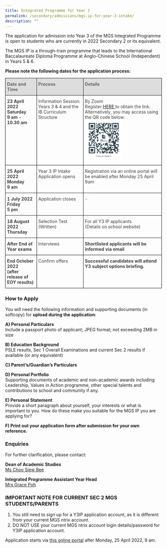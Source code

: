 ```yaml
---
title: Integrated Programme for Year 3
permalink: /secondary/admissions/mgs-ip-for-year-3-intake/
description: ""
---
```


The application for admission into Year 3 of the MGS Integrated Programme is open to students who are currently in 2022 Secondary 2 or its equivalent.

The MGS IP is a through-train programme that leads to the International Baccalaureate Diploma Programme at Anglo-Chinese School (Independent) in Years 5 & 6.

**Please note the following dates for the application process:**

<style type="text/css">
.tg {
    border-collapse: collapse;
    border-spacing: 0;
}
.tg td {
    border-color: black;
    border-style: solid;
    border-width: 1px;
    overflow: hidden;
    padding: 10px 5px;
    word-break: normal;
}
.tg th {
    border-color: black;
    border-style: solid;
    border-width: 1px;
    font-weight: normal;
    overflow: hidden;
    padding: 10px 5px;
    word-break: normal;
}
.tg .tg-retb {
	  background-color: #DDD;
    color: #666;
    font-weight: bold;
    text-align: left;
    vertical-align: top
}
.tg .tg-bzr3 {
    color: #3D3D3D;
    font-weight: bold;
    text-align: left;
    vertical-align: top
}
.tg .tg-lc1c {
    color: #3D3D3D;
    text-align: left;
    vertical-align: top
}
</style>
<table class="tg">
  <thead>
    <tr>
			<th class="tg-retb">Date and Time</th>
      <th class="tg-retb">Process</th>
      <th class="tg-retb">Details</th>
    </tr>
  </thead>
  <tbody>
    <tr>
      <td class="tg-bzr3">23 April 2022<br>
        Saturday<br>
        9 am - 10.30 am</td>
      <td class="tg-lc1c">Information Session: Years 3 &amp; 4 and the IB Curriculum Structure</td>
      <td class="tg-lc1c">By Zoom<br>
        Register <a href="https://go.gov.sg/mgyear3ip">HERE</a><a href="https://go.gov.sg/mgyear3ip"> </a>to obtain the link.<br>
        Alternatively, you may access using the QR code below: <br>
        <img src="/images/Secondary/Admissions/dsa-yr3ip-2022-qrcode.png" alt="Secondary/Admissions/dsa-yr3ip-2022-qrcode.png" style="width:50%" ></td>
    </tr>
    <tr>
      <td class="tg-bzr3">25 April 2022<br>
        Monday<br>
        9 am</td>
      <td class="tg-lc1c">Year 3 IP Intake Application opens</td>
      <td class="tg-lc1c">Registration via an online portal will be enabled after Monday 25 April 9am<br></td>
    </tr>
    <tr>
      <td class="tg-bzr3">1 July 2022<br>
        Friday<br>
        5 pm</td>
      <td class="tg-lc1c">Application closes</td>
      <td class="tg-lc1c"> -</td>
    </tr>
    <tr>
      <td class="tg-bzr3">18 August 2022<br>
        Thursday<br></td>
      <td class="tg-lc1c">Selection Test (Written)</td>
      <td class="tg-lc1c">For all Y3 IP applicants<br>
        (Details on school website)<br></td>
    </tr>
    <tr>
      <td class="tg-bzr3">After End of Year exams</td>
      <td class="tg-lc1c">Interviews</td>
      <td class="tg-bzr3">Shortlisted applicants will be informed via email<br></td>
    </tr>
    <tr>
      <td class="tg-bzr3">End October 2022<br>
        (after release of EOY results)</td>
      <td class="tg-lc1c">Confirm offers<br></td>
      <td class="tg-bzr3">Successful candidates will attend Y3 subject options briefing.</td>
    </tr>
  </tbody>
</table>


### How to Apply


You will need the following information and supporting documents (in softcopy) for **upload during the application**:

  

**A) Personal Particulars** <br>
Include a passport photo of applicant; JPEG format; not exceeding 2MB in size

  

**B) Education Background** <br>
PSLE results, Sec 1 Overall Examinations and current Sec 2 results if available (or any equivalent)

  

**C) Parent’s/Guardian’s Particulars**

  

**D) Personal Portfolio** <br>
Supporting documents of academic and non-academic awards including Leadership, Values in Action programme, other special talents and contributions to school and community if any.

  

**E) Personal Statement** <br>
Provide a short paragraph about yourself, your interests or what is important to you. How do these make you suitable for the MGS IP you are applying for?

 
**F) Print out your application form after submission for your own reference.**

### Enquiries

For further clarification, please contact:  
  
**Dean of Academic Studies**  
[Ms Choo Siew Bee](mailto:choo_siew_bee@schools.gov.sg)  
  
**Integrated Programme Assistant Year Head**  
[Mrs Grace Poh](mailto:grace_poh@schools.gov.sg)

### IMPORTANT NOTE FOR CURRENT SEC 2 MGS STUDENTS/PARENTS


1.  You still need to sign up for a Y3IP application account, as it is different from your current MGS ntrix account.
2.  DO NOT USE your current MGS ntrix account login details/password for Y3IP application account.  
    

Application starts via [this online portal](https://mgs.ntrix.sg/schooladmission/index_applicant.aspx) after Monday, 25 April 2022, 9 am.